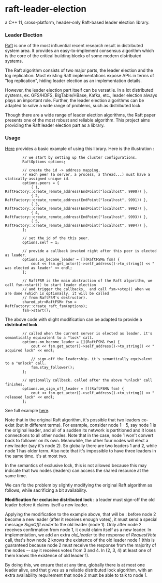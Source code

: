 # raft-leader-election
a C++ 11,  cross-platform, header-only Raft-based leader election library. 

### Leader Election
[Raft](https://raft.github.io/) is one of the most influential recent research result in distributed system area. It provides an easy-to-implement consensus algorithm which is the core of the critical building blocks of some modern distributed systems.

The Raft algorithm consists of two major parts, the leader election and the log replication. Most existing Raft implementations expose APIs in terms of "log replication", hiding leader election as an implementation details.  

However, the leader election part itself can be versatile. In a lot distributed systems, ex. GFS/HDFS, BigTable/HBase, Kafka, etc., leader election always plays an important role. Further, the leader election algorithms can be adapted to solve a wide range of problems, such as distributed lock. 

Though there are a wide range of leader election algorithms, the Raft paper presents one of the most robust and reliable algorithm. This project aims providing the Raft leader election part as a library.

### Usage 
[Here](https://github.com/more-free/raft-leader-election/blob/master/examples/leader_election.cpp) provides a basic example of using this library. Here is the illustration : 
```code
        // we start by setting up the cluster configurations.
        RaftOptions options;
        
        // create the id -> address mapping.
        // each peer (a server, a process, a thread...) must have a statically-assigned unique id.
        options.peers = {
            { 1, RaftFactory::create_remote_address(EndPoint("localhost", 9990)) },
            { 2, RaftFactory::create_remote_address(EndPoint("localhost", 9991)) },
            { 3, RaftFactory::create_remote_address(EndPoint("localhost", 9992)) },
            { 4, RaftFactory::create_remote_address(EndPoint("localhost", 9993)) },
            { 5, RaftFactory::create_remote_address(EndPoint("localhost", 9994)) },
        };
        
        // set the id of the this peer.
        options.self = 1;
        
        // provide a callback invoked right after this peer is elected as leader.
        options.on_become_leader = [](RaftFSM& fsm) { 
            cout << fsm.get_actor()->self_address()->to_string() << " was elected as leader" << endl; 
        };
        
        // RaftFSM is the main abstraction of the Raft algorithm, we call fsm->start() to start leader election
        // and trigger the callbacks,  and call fsm->stop() when we are done (which is optionally, it will be called
        // from RaftFSM's destructor).
        shared_ptr<RaftFSM> fsm = RaftFactory::create_raft_fsm(options);
        fsm->start();
```

The above code with slight modification can be adapted to provide a __distributed lock__. 
```code
        // called when the current server is elected as leader. it's semantically equivalent to a "lock" call.
        options.on_become_leader = [](RaftFSM& fsm) { 
            cout << fsm.get_actor()->self_address()->to_string() << " acquired lock" << endl;

            // sign-off the leadership. it's semantically equivalent to a "unlock" call. 
            fsm.stay_follower(); 
        };

        // optionally callback. called after the above "unlock" call finishes.
        options.on_sign_off_leader = [](RaftFSM& fsm) {
            cout << fsm.get_actor()->self_address()->to_string() << " released lock" << endl;
        };
```
See full example [here](https://github.com/more-free/raft-leader-election/blob/master/examples/distributed_lock.cpp).

Note that in the original Raft algorithm, it's possible that two leaders co-exist (but in different terms).  For example, consider node 1 - 5,  say node 1 is the original leader, and all of a sudden its network is partitioned and it loses connections to all other nodes. Note that in the case, node 1 won't convert back to follower on its own. Meanwhile, the other four nodes will elect a new leader (say it's node 2).  So globally there are two leaders 1 and 2, while node 1 has older term.
Also note that it's impossible to have three leaders in the same time. it's at most two.

In the semantics of exclusive lock, this is not allowed because this may indicate that two nodes (leaders) can access the shared resource at the same time.  

We can fix the problem by slightly modifying the original Raft algorithm as follows, while sacrificing a bit availability.

__Modification for exclusive distributed lock__ : 
a leader must sign-off the old leader before it claims itself a new leader. 

Applying the modification to the example above, that will be : before node 2 become a new leader (after it receives enough votes), it must send a special message _SignOffLeader_ to the old leader (node 1).  Only after node 2 receives confirmation from node 1, it could claim itself as a new leader.  In implementation, we add an extra _old_leader_ to the response of _RequestVote_ call, that's how node 2 knows the existence of the old leader node 1 (this is guaranteed because node 2 must receive the response from the majority of the nodes -- say it receives votes from 3 and 4. In (2, 3, 4) at least one of them knows the existence of old leader 1).

By doing this, we ensure that at any time, globally there is at most one leader alive, and that gives us a reliable distributed lock algorithm, with an extra availability requirement that node 2 must be able to talk to node 1.



